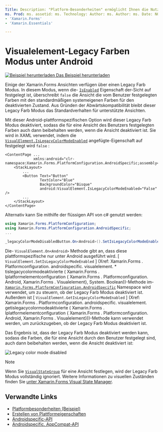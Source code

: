 ```yaml
---
Title: Description: "Platform-Besonderheiten" ermöglicht Ihnen die Nutzung von Funktionen, die nur auf einer bestimmten Plattform verfügbar sind, ohne dass benutzerdefinierte Renderer oder Effekte implementiert werden. In diesem Artikel wird erläutert, wie Sie die plattformspezifische Android-Version verwenden, die den Xamarin.Forms Legacy Farb Modus deaktiviert.
ms. Prod: ms. assetid: ms. Technology: Author: ms. Author: ms. Date: NO-LOC:
- 'Xamarin.Forms'
- 'Xamarin.Essentials'

---
```


# <a name="visualelement-legacy-color-mode-on-android"></a>Visualelement-Legacy Farben Modus unter Android

[![Beispiel herunterladen](~/media/shared/download.png) Das Beispiel herunterladen](https://docs.microsoft.com/samples/xamarin/xamarin-forms-samples/userinterface-platformspecifics)

Einige der Xamarin.Forms Ansichten verfügen über einen Legacy Farb Modus. In diesem Modus, wenn die- [`IsEnabled`](xref:Xamarin.Forms.VisualElement.IsEnabled) Eigenschaft der-Sicht auf festgelegt ist, überschreibt `false` die Ansicht die vom Benutzer festgelegten Farben mit den standardmäßigen systemeigenen Farben für den deaktivierten Zustand. Aus Gründen der Abwärtskompatibilität bleibt dieser Legacy Farb Modus das Standardverhalten für unterstützte Ansichten.

Mit dieser Android-plattformspezifischen Option wird dieser Legacy Farb Modus deaktiviert, sodass die für eine Ansicht des Benutzers festgelegten Farben auch dann beibehalten werden, wenn die Ansicht deaktiviert ist. Sie wird in XAML verwendet, indem die [`VisualElement.IsLegacyColorModeEnabled`](xref:Xamarin.Forms.PlatformConfiguration.AndroidSpecific.VisualElement.IsLegacyColorModeEnabledProperty) angefügte-Eigenschaft auf festgelegt wird `false` :

```xaml
<ContentPage ...
             xmlns:android="clr-namespace:Xamarin.Forms.PlatformConfiguration.AndroidSpecific;assembly=Xamarin.Forms.Core">
    <StackLayout>
        ...
        <Button Text="Button"
                TextColor="Blue"
                BackgroundColor="Bisque"
                android:VisualElement.IsLegacyColorModeEnabled="False" />
        ...
    </StackLayout>
</ContentPage>
```

Alternativ kann Sie mithilfe der flüssigen API von c# genutzt werden:

```csharp
using Xamarin.Forms.PlatformConfiguration;
using Xamarin.Forms.PlatformConfiguration.AndroidSpecific;
...

_legacyColorModeDisabledButton.On<Android>().SetIsLegacyColorModeEnabled(false);
```

Die- `VisualElement.On<Android>` Methode gibt an, dass diese plattformspezifische nur unter Android ausgeführt wird. [ `VisualElement.SetIsLegacyColorModeEnabled` ] (Xref: Xamarin.Forms . Platformconfiguration. androidspecific. visualelement. * tislegacycolormodeaktivierte ( Xamarin.Forms . Iplatformelementconfiguration { Xamarin.Forms . Platformconfiguration. Android, Xamarin.Forms . Visualelement}, System. Boolean))-Methode im- [`Xamarin.Forms.PlatformConfiguration.AndroidSpecific`](xref:Xamarin.Forms.PlatformConfiguration.AndroidSpecific) Namespace wird verwendet, um zu steuern, ob der Legacy Farb Modus deaktiviert ist. Außerdem ist [ `VisualElement.GetIsLegacyColorModeEnabled` ] (Xref: Xamarin.Forms . Platformconfiguration. androidspecific. visualelement. getislegacycolormodeaktivierte ( Xamarin.Forms . Iplatformelementconfiguration { Xamarin.Forms . Platformconfiguration. Android, Xamarin.Forms . Visualelement}))-Methode kann verwendet werden, um zurückzugeben, ob der Legacy Farb Modus deaktiviert ist.

Das Ergebnis ist, dass der Legacy Farb Modus deaktiviert werden kann, sodass die Farben, die für eine Ansicht durch den Benutzer festgelegt sind, auch dann beibehalten werden, wenn die Ansicht deaktiviert ist:

![](legacy-color-mode-images/legacy-color-mode-disabled.png "Legacy color mode disabled")

> [!NOTE]
> Wenn Sie [`VisualStateGroup`](xref:Xamarin.Forms.VisualStateGroup) für eine Ansicht festlegen, wird der Legacy Farb Modus vollständig ignoriert. Weitere Informationen zu visuellen Zuständen finden Sie [unter Xamarin.Forms Visual State Manager](~/xamarin-forms/user-interface/visual-state-manager.md).

## <a name="related-links"></a>Verwandte Links

- [Platformbesonderheiten (Beispiel)](https://docs.microsoft.com/samples/xamarin/xamarin-forms-samples/userinterface-platformspecifics)
- [Erstellen von Plattformeigenschaften](~/xamarin-forms/platform/platform-specifics/index.md#creating-platform-specifics)
- [Androidspecific-API](xref:Xamarin.Forms.PlatformConfiguration.AndroidSpecific)
- [Androidspecific. AppCompat-API](xref:Xamarin.Forms.PlatformConfiguration.AndroidSpecific.AppCompat)
